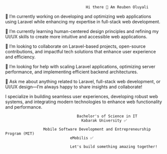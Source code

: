                                         Hi there 👋 Am Reuben Oluyali


🔭 I’m currently working on developing and optimizing web applications using Laravel while enhancing my expertise in full-stack web development.

🌱 I’m currently learning human-centered design principles and refining my UI/UX skills to create more intuitive and accessible web applications.

👯 I’m looking to collaborate on Laravel-based projects, open-source contributions, and impactful tech solutions that enhance user experience and efficiency.

🤔 I’m looking for help with scaling Laravel applications, optimizing server performance, and implementing efficient backend architectures.

💬 Ask me about anything related to Laravel, full-stack web development, or UI/UX design—I’m always happy to share insights and collaborate!

I specialize in building seamless user experiences, developing robust web systems, and integrating modern technologies to enhance web functionality and performance.


                                    Bachelor's of Science in IT
                                      Kabarak University ✅

                     Mobile Software Development and Entrepreneurship Program (MIT)
                                 eMobilis ✅

                                 Let's build something amazing together!
